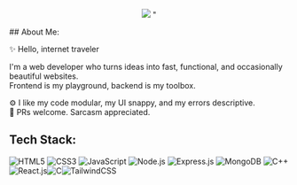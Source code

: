<p align="center">
  <img src="https://e0.pxfuel.com/wallpapers/523/786/desktop-wallpaper-anime-computer-hacker-girl-anime-programming.jpg"/>
"
</p>
## About Me:

✨ Hello, internet traveler

I'm a web developer who turns ideas into fast, functional, and occasionally beautiful websites.  
Frontend is my playground, backend is my toolbox.


⚙️ I like my code modular, my UI snappy, and my errors descriptive.  
💬 PRs welcome. Sarcasm appreciated.



## Tech Stack:
![HTML5](https://img.shields.io/badge/HTML5-E34F26?style=for-the-badge&logo=html5&logoColor=white) ![CSS3](https://img.shields.io/badge/CSS3-1572B6?style=for-the-badge&logo=css3&logoColor=white) ![JavaScript](https://img.shields.io/badge/JavaScript-323330?style=for-the-badge&logo=javascript&logoColor=F7DF1E) ![Node.js](https://img.shields.io/badge/node.js-339933?style=for-the-badge&logo=Node.js&logoColor=white) ![Express.js](https://img.shields.io/badge/Express%20js-000000?style=for-the-badge&logo=express&logoColor=white) ![MongoDB](https://img.shields.io/badge/-MongoDB-13aa52?style=for-the-badge&logo=mongodb&logoColor=white)  ![C++](	https://img.shields.io/badge/C%2B%2B-00599C?style=for-the-badge&logo=c%2B%2B&logoColor=white)![React.js](https://img.shields.io/badge/-ReactJs-61DAFB?logo=react&logoColor=white&style=for-the-badge)![C](https://img.shields.io/badge/C-00599C?style=for-the-badge&logo=c&logoColor=white)![TailwindCSS](https://img.shields.io/badge/Tailwind_CSS-grey?style=for-the-badge&logo=tailwind-css&logoColor=38B2AC) 
